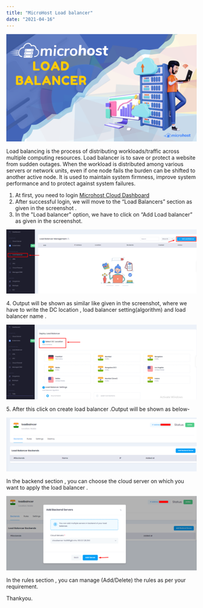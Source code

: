 ```yaml
---
title: "MicroHost Load balancer"
date: "2021-04-16"
---
```


![MicroHost Load balancer](images/MicroHost-Load-balancer-1024x576.png)

Load balancing is the process of distributing workloads/traffic across multiple computing resources. Load balancer is to save or protect a website from sudden outages. When the workload is distributed among various servers or network units, even if one node fails the burden can be shifted to another active node. It is used to maintain system firmness, improve system performance and to protect against system failures.

1. At first, you need to login [Microhost Cloud Dashboard](https://cloud.microhost.com/)
2. After successful login, we will move to the “Load Balancers” section as given in the screenshot .
3. In the "Load balancer" option, we have to click on “Add Load balancer” as given in the screenshot.

![](images/1-13-1024x343.png)

4\. Output will be shown as similar like given in the screenshot, where we have to write the DC location , load balancer setting(algorithm) and load balancer name .  

![](images/2-10-1024x400.png)

5\. After this click on create load balancer .Output will be shown as below-

![](images/3-11-1024x290.png)

In the backend section , you can choose the cloud server on which you want to apply the load balancer .  

![](images/4-9-1024x397.png)

In the rules section , you can manage (Add/Delete) the rules as per your requirement.

Thankyou.
